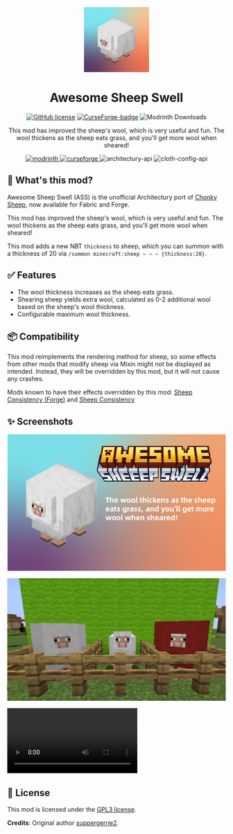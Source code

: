 <div align="center"><img height="150" src="icon/icon.png" width="150"/>

# Awesome Sheep Swell

[![GitHub license](https://img.shields.io/github/license/Wulian233/AwesomeSheepSwell?style=flat-square)](LICENSE)
[![CurseForge-badge](https://img.shields.io/curseforge/dt/not-available?style=flat-square&logo=curseforge&label=CurseForge)](https://www.curseforge.com/minecraft/mc-mods/awesome-sheep-swell)
![Modrinth Downloads](https://img.shields.io/modrinth/dt/awesome-sheep-swell?label=Modrinth&logo=Modrinth&style=flat-square)

This mod has improved the sheep's wool, which is very useful and fun. The wool thickens as the sheep eats grass, and
you'll get more wool when sheared!

<a href="https://modrinth.com/project/awesome-sheep-swell/">
<img alt="modrinth" height="56" src="https://cdn.jsdelivr.net/npm/@intergrav/devins-badges@3/assets/cozy/available/modrinth_vector.svg">
</a>
<a href="https://www.curseforge.com/minecraft/mc-mods/awesome-sheep-swell">
<img alt="curseforge" height="56" src="https://cdn.jsdelivr.net/npm/@intergrav/devins-badges@3/assets/cozy/available/curseforge_vector.svg">
</a>
<img alt="architectury-api" height="56" src="https://cdn.jsdelivr.net/npm/@intergrav/devins-badges@3.2.0/assets/cozy/requires/architectury-api_vector.svg">
<img alt="cloth-config-api" height="56" src="https://cdn.jsdelivr.net/npm/@intergrav/devins-badges@3.2.0/assets/cozy/requires/cloth-config-api_vector.svg">
</div>

## 📖 What's this mod?

Awesome Sheep Swell (ASS) is the unofficial Architectury port
of [Chonky Sheep](https://github.com/suppergerrie2/ChonkySheep), now available for Fabric and Forge.

This mod has improved the sheep's wool, which is very useful and fun. The wool thickens as the sheep eats grass, and
you'll get more wool when sheared!

This mod adds a new NBT `thickness` to sheep, which you can summon with a thickness of 20
via `/summon minecraft:sheep ~ ~ ~ {thickness:20}`.

## ✅ Features                                                                                                                                                                                                                       

- The wool thickness increases as the sheep eats grass.
- Shearing sheep yields extra wool, calculated as 0-2 additional wool based on the sheep's wool thickness.
- Configurable maximum wool thickness.

## 📦 Compatibility

This mod reimplements the rendering method for sheep, so some effects from other mods that modify sheep
via Mixin might not be displayed as intended. Instead, they will be overridden by this mod, but it will
not cause any crashes.

Mods known to have their effects overridden by this mod: [Sheep Consistency (Forge)](https://www.curseforge.com/minecraft/mc-mods/sheep-consistency-forge) and [Sheep Consistency](https://www.curseforge.com/minecraft/mc-mods/sheep-consistency)

## ✨ Screenshots

![](icon/gallery.png)

![](icon/screenshot.png)

![](icon/preview.mp4)

## 👀 License

This mod is licensed under the [GPL3 license](LICENSE.md).

**Credits**: Original author [suppergerrie2](https://github.com/suppergerrie2/).
